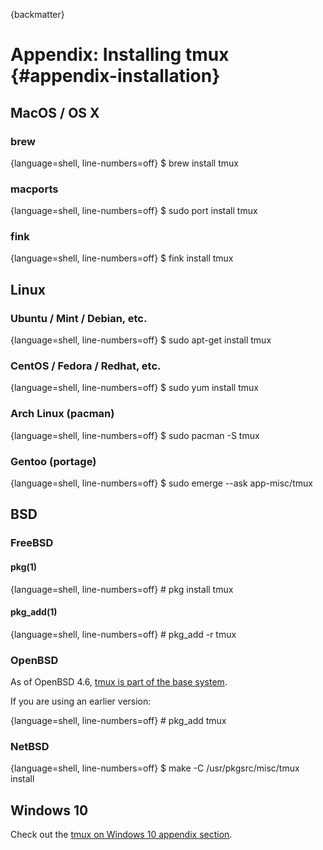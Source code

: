 {backmatter}

# Appendix: Installing tmux {#appendix-installation}

## MacOS / OS X

### brew

{language=shell, line-numbers=off}
    $ brew install tmux

### macports

{language=shell, line-numbers=off}
    $ sudo port install tmux

### fink

{language=shell, line-numbers=off}
    $ fink install tmux

## Linux

### Ubuntu / Mint / Debian, etc.

{language=shell, line-numbers=off}
    $ sudo apt-get install tmux

### CentOS / Fedora / Redhat, etc.

{language=shell, line-numbers=off}
    $ sudo yum install tmux

### Arch Linux (pacman)

{language=shell, line-numbers=off}
    $ sudo pacman -S tmux 

### Gentoo (portage)

{language=shell, line-numbers=off}
    $ sudo emerge --ask app-misc/tmux

## BSD

### FreeBSD

#### pkg(1)

{language=shell, line-numbers=off}
    \# pkg install tmux

#### pkg_add(1)

{language=shell, line-numbers=off}
    \# pkg_add -r tmux

### OpenBSD

As of OpenBSD 4.6, [tmux is part of the base system](https://www.openbsd.org/46.html).

If you are using an earlier version:

{language=shell, line-numbers=off}
    \# pkg_add tmux

### NetBSD

{language=shell, line-numbers=off}
    $ make -C /usr/pkgsrc/misc/tmux install

## Windows 10

Check out the [tmux on Windows 10 appendix section](#appendix-windows-bash).
